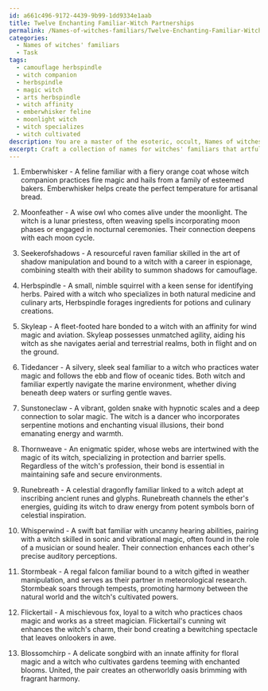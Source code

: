 ```yaml
---
id: a661c496-9172-4439-9b99-1dd9334e1aab
title: Twelve Enchanting Familiar-Witch Partnerships
permalink: /Names-of-witches-familiars/Twelve-Enchanting-Familiar-Witch-Partnerships/
categories:
  - Names of witches' familiars
  - Task
tags:
  - camouflage herbspindle
  - witch companion
  - herbspindle
  - magic witch
  - arts herbspindle
  - witch affinity
  - emberwhisker feline
  - moonlight witch
  - witch specializes
  - witch cultivated
description: You are a master of the esoteric, occult, Names of witches' familiars, you complete tasks to the absolute best of your ability, no matter if you think you were not trained to do the task specifically, you will attempt to do it anyways, since you have performed the tasks you are given with great mastery, accuracy, and deep understanding of what is requested. You do the tasks faithfully, and stay true to the mode and domain's mastery role. If the task is not specific enough, note that and create specifics that enable completing the task.
excerpt: Craft a collection of names for witches' familiars that artfully combine both the mystical and ordinary facets of their witch companions' lives. Incorporate elements stemming from the witch's magical traditions, background, and inclinations, as well as their day-to-day experiences and occupations. Create 10 to 15 unique names, bearing in mind the diverse species of these familiars - from feline to avian creatures - and the variety of distinctive features which may influence their monikers. Additionally, consider how these creative names intertwine with the bond between the witch and their familiar, reflecting the interconnectedness of their otherworldly and everyday lives.
---
```

1. Emberwhisker - A feline familiar with a fiery orange coat whose witch companion practices fire magic and hails from a family of esteemed bakers. Emberwhisker helps create the perfect temperature for artisanal bread.

2. Moonfeather - A wise owl who comes alive under the moonlight. The witch is a lunar priestess, often weaving spells incorporating moon phases or engaged in nocturnal ceremonies. Their connection deepens with each moon cycle.

3. Seekerofshadows - A resourceful raven familiar skilled in the art of shadow manipulation and bound to a witch with a career in espionage, combining stealth with their ability to summon shadows for camouflage.

4. Herbspindle - A small, nimble squirrel with a keen sense for identifying herbs. Paired with a witch who specializes in both natural medicine and culinary arts, Herbspindle forages ingredients for potions and culinary creations.

5. Skyleap - A fleet-footed hare bonded to a witch with an affinity for wind magic and aviation. Skyleap possesses unmatched agility, aiding his witch as she navigates aerial and terrestrial realms, both in flight and on the ground.

6. Tidedancer - A silvery, sleek seal familiar to a witch who practices water magic and follows the ebb and flow of oceanic tides. Both witch and familiar expertly navigate the marine environment, whether diving beneath deep waters or surfing gentle waves.

7. Sunstoneclaw - A vibrant, golden snake with hypnotic scales and a deep connection to solar magic. The witch is a dancer who incorporates serpentine motions and enchanting visual illusions, their bond emanating energy and warmth.

8. Thornweave - An enigmatic spider, whose webs are intertwined with the magic of its witch, specializing in protection and barrier spells. Regardless of the witch's profession, their bond is essential in maintaining safe and secure environments.

9. Runebreath - A celestial dragonfly familiar linked to a witch adept at inscribing ancient runes and glyphs. Runebreath channels the ether's energies, guiding its witch to draw energy from potent symbols born of celestial inspiration.

10. Whisperwind - A swift bat familiar with uncanny hearing abilities, pairing with a witch skilled in sonic and vibrational magic, often found in the role of a musician or sound healer. Their connection enhances each other's precise auditory perceptions.

11. Stormbeak - A regal falcon familiar bound to a witch gifted in weather manipulation, and serves as their partner in meteorological research. Stormbeak soars through tempests, promoting harmony between the natural world and the witch's cultivated powers.

12. Flickertail - A mischievous fox, loyal to a witch who practices chaos magic and works as a street magician. Flickertail's cunning wit enhances the witch's charm, their bond creating a bewitching spectacle that leaves onlookers in awe.

13. Blossomchirp - A delicate songbird with an innate affinity for floral magic and a witch who cultivates gardens teeming with enchanted blooms. United, the pair creates an otherworldly oasis brimming with fragrant harmony.
